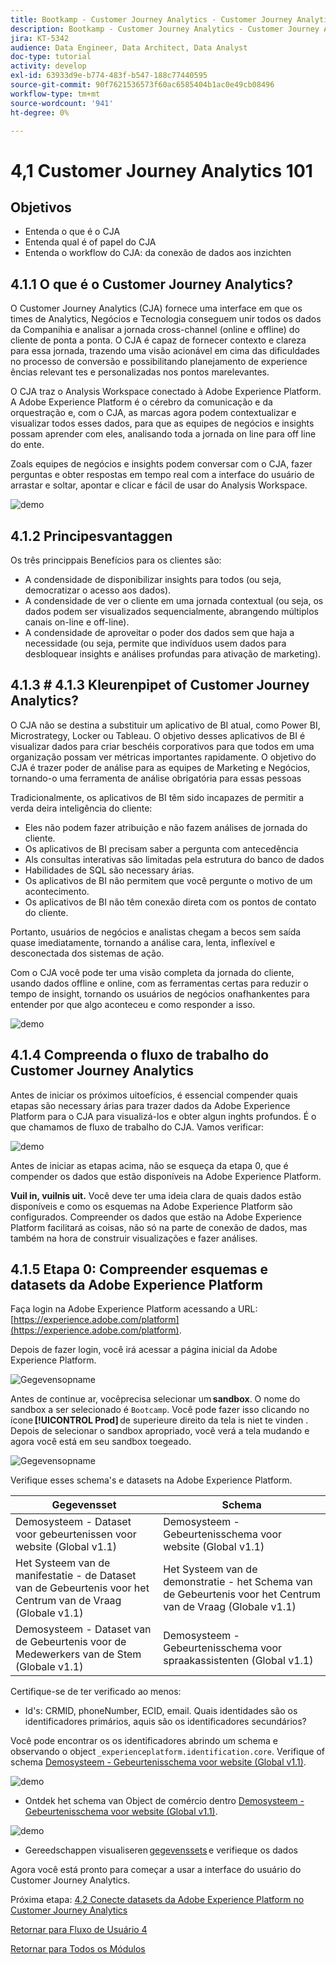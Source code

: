 ```yaml
---
title: Bootkamp - Customer Journey Analytics - Customer Journey Analytics 101 - Brazilië
description: Bootkamp - Customer Journey Analytics - Customer Journey Analytics 101 - Brazilië
jira: KT-5342
audience: Data Engineer, Data Architect, Data Analyst
doc-type: tutorial
activity: develop
exl-id: 63933d9e-b774-483f-b547-188c77440595
source-git-commit: 90f7621536573f60ac6585404b1ac0e49cb08496
workflow-type: tm+mt
source-wordcount: '941'
ht-degree: 0%

---
```


# 4,1 Customer Journey Analytics 101

## Objetivos

- Entenda o que é o CJA
- Entenda qual é of papel do CJA
- Entenda o workflow do CJA: da conexão de dados aos inzichten

## 4.1.1 O que é o Customer Journey Analytics?

O Customer Journey Analytics (CJA) fornece uma interface em que os times de Analytics, Negócios e Tecnologia conseguem unir todos os dados da Companihia e analisar a jornada cross-channel (online e offline) do cliente de ponta a ponta. O CJA é capaz de fornecer contexto e clareza para essa jornada, trazendo uma visão acionável em cima das dificuldades no processo de conversão e possibilitando planejamento de experience ências relevant tes e personalizadas nos pontos marelevantes.

O CJA traz o Analysis Workspace conectado à Adobe Experience Platform. A Adobe Experience Platform é o cérebro da comunicação e da orquestração e, com o CJA, as marcas agora podem contextualizar e visualizar todos esses dados, para que as equipes de negócios e insights possam aprender com eles, analisando toda a jornada on line para off line do ente.

Zoals equipes de negócios e insights podem conversar com o CJA, fazer perguntas e obter respostas em tempo real com a interface do usuário de arrastar e soltar, apontar e clicar e fácil de usar do Analysis Workspace.

![demo](./images/cja-adv-analysis1.png)

## 4.1.2 Principesvantaggen

Os três princippais Benefícios para os clientes são:

- A condensidade de disponibilizar insights para todos (ou seja, democratizar o acesso aos dados).
- A condensidade de ver o cliente em uma jornada contextual (ou seja, os dados podem ser visualizados sequencialmente, abrangendo múltiplos canais on-line e off-line).
- A condensidade de aproveitar o poder dos dados sem que haja a necessidade (ou seja, permite que indivíduos usem dados para desbloquear insights e análises profundas para ativação de marketing).

## 4.1.3 # 4.1.3 Kleurenpipet of Customer Journey Analytics?

O CJA não se destina a substituir um aplicativo de BI atual, como Power BI, Microstrategy, Locker ou Tableau. O objetivo desses aplicativos de BI é visualizar dados para criar beschéis corporativos para que todos em uma organização possam ver métricas importantes rapidamente. O objetivo do CJA é trazer poder de análise para as equipes de Marketing e Negócios, tornando-o uma ferramenta de análise obrigatória para essas pessoas



Tradicionalmente, os aplicativos de BI têm sido incapazes de permitir a verda deira inteligência do cliente:

- Eles não podem fazer atribuição e não fazem análises de jornada do cliente.
- Os aplicativos de BI precisam saber a pergunta com antecedência
- Als consultas interativas são limitadas pela estrutura do banco de dados
- Habilidades de SQL são necessary árias.
- Os aplicativos de BI não permitem que você pergunte o motivo de um acontecimento.
- Os aplicativos de BI não têm conexão direta com os pontos de contato do cliente.

Portanto, usuários de negócios e analistas chegam a becos sem saída quase imediatamente, tornando a análise cara, lenta, inflexível e desconectada dos sistemas de ação.

Com o CJA você pode ter uma visão completa da jornada do cliente, usando dados offline e online, com as ferramentas certas para reduzir o tempo de insight, tornando os usuários de negócios onafhankentes para entender por que algo aconteceu e como responder a isso.

![demo](./images/cja-use-case.png)

## 4.1.4 Compreenda o fluxo de trabalho do Customer Journey Analytics

Antes de iniciar os próximos uitoefícios, é essencial compender quais etapas são necessary árias para trazer dados da Adobe Experience Platform para o CJA para visualizá-los e obter algun inghts profundos. É o que chamamos de fluxo de trabalho do CJA. Vamos verificar:

![demo](./images/cja-work-flow.jpg)

Antes de iniciar as etapas acima, não se esqueça da etapa 0, que é compender os dados que estão disponíveis na Adobe Experience Platform.

**Vuil in, vuilnis uit.** Você deve ter uma ideia clara de quais dados estão disponíveis e como os esquemas na Adobe Experience Platform são configurados. Compreender os dados que estão na Adobe Experience Platform facilitará as coisas, não só na parte de conexão de dados, mas também na hora de construir visualizações e fazer análises.

## 4.1.5 Etapa 0: Compreender esquemas e datasets da Adobe Experience Platform

Faça login na Adobe Experience Platform acessando a URL: [https://experience.adobe.com/platform](https://experience.adobe.com/platform).

Depois de fazer login, você irá acessar a página inicial da Adobe Experience Platform.

![Gegevensopname](../uc1/images/home.png)

Antes de continue ar, vocêprecisa selecionar um **sandbox**. O nome do sandbox a ser selecionado é ``Bootcamp``. Você pode fazer isso clicando no ícone **[!UICONTROL Prod]** de superieure direito da tela is niet te vinden . Depois de selecionar o sandbox apropriado, você verá a tela mudando e agora você está em seu sandbox toegeado.

![Gegevensopname](../uc1/images/sb1.png)

Verifique esses schema&#39;s e datasets na Adobe Experience Platform.

| Gegevensset | Schema |
| ----------------- |-------------| 
| Demosysteem - Dataset voor gebeurtenissen voor website (Global v1.1) | Demosysteem - Gebeurtenisschema voor website (Global v1.1) |
| Het Systeem van de manifestatie - de Dataset van de Gebeurtenis voor het Centrum van de Vraag (Globale v1.1) | Het Systeem van de demonstratie - het Schema van de Gebeurtenis voor het Centrum van de Vraag (Globale v1.1) |
| Demosysteem - Dataset van de Gebeurtenis voor de Medewerkers van de Stem (Globale v1.1) | Demosysteem - Gebeurtenisschema voor spraakassistenten (Global v1.1) |

Certifique-se de ter verificado ao menos:

- Id&#39;s: CRMID, phoneNumber, ECID, email. Quais identidades são os identificadores primários, aquis são os identificadores secundários?

Você pode encontrar os os identificadores abrindo um schema e observando o object `_experienceplatform.identification.core`. Verifique of schema [Demosysteem - Gebeurtenisschema voor website (Global v1.1)](https://experience.adobe.com/platform/schema).

![demo](./images/identity.png)

- Ontdek het schema van Object de comércio dentro [Demosysteem - Gebeurtenisschema voor website (Global v1.1)](https://experience.adobe.com/platform/schema).

![demo](./images/commerce.png)

- Gereedschappen visualiseren [gegevenssets](https://experience.adobe.com/platform/dataset/browse?limit=50&amp;page=1&amp;sortDescending=1&amp;sortField=created) e verifieque os dados

Agora você está pronto para começar a usar a interface do usuário do Customer Journey Analytics.

Próxima etapa: [4.2 Conecte datasets da Adobe Experience Platform no Customer Journey Analytics](./ex2.md)

[Retornar para Fluxo de Usuário 4](./uc4.md)

[Retornar para Todos os Módulos](../../overview.md)
